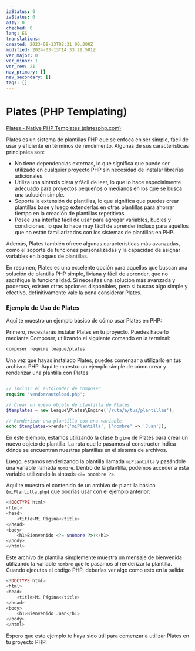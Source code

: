 ```yaml
---
iaStatus: 0
iaStatus: 0
a11y: 0
checked: 0
lang: ES
translations: 
created: 2023-09-13T02:31:00.000Z
modified: 2024-03-13T14:33:29.501Z
ver_major: 0
ver_minor: 1
ver_rev: 21
nav_primary: []
nav_secondary: []
tags: []
---
```

# Plates (PHP Templating)

[Plates - Native PHP Templates (platesphp.com)](https://platesphp.com/)

Plates es un sistema de plantillas PHP que se enfoca en ser simple, fácil de usar y eficiente en términos de rendimiento. Algunas de sus características principales son:

-   No tiene dependencias externas, lo que significa que puede ser utilizado en cualquier proyecto PHP sin necesidad de instalar librerías adicionales.
-   Utiliza una sintaxis clara y fácil de leer, lo que lo hace especialmente adecuado para proyectos pequeños o medianos en los que se busca una solución simple.
-   Soporta la extensión de plantillas, lo que significa que puedes crear plantillas base y luego extenderlas en otras plantillas para ahorrar tiempo en la creación de plantillas repetitivas.
-   Posee una interfaz fácil de usar para agregar variables, bucles y condiciones, lo que lo hace muy fácil de aprender incluso para aquellos que no están familiarizados con los sistemas de plantillas en PHP.

Además, Plates también ofrece algunas características más avanzadas, como el soporte de funciones personalizadas y la capacidad de asignar variables en bloques de plantillas.

En resumen, Plates es una excelente opción para aquellos que buscan una solución de plantilla PHP simple, liviana y fácil de aprender, que no sacrifique la funcionalidad. Si necesitas una solución más avanzada y poderosa, existen otras opciones disponibles, pero si buscas algo simple y efectivo, definitivamente vale la pena considerar Plates.

### Ejemplo de Uso de Plates

Aquí te muestro un ejemplo básico de cómo usar Plates en PHP:

Primero, necesitarás instalar Plates en tu proyecto. Puedes hacerlo mediante Composer, utilizando el siguiente comando en la terminal:

```bash
composer require league/plates
```

Una vez que hayas instalado Plates, puedes comenzar a utilizarlo en tus archivos PHP. Aquí te muestro un ejemplo simple de cómo crear y renderizar una plantilla con Plates:

```php

// Incluir el autoloader de Composer
require 'vendor/autoload.php';

// Crear un nuevo objeto de plantilla de Plates
$templates = new League\Plates\Engine('/ruta/a/tus/plantillas');

// Renderizar una plantilla con una variable
echo $templates->render('miPlantilla', ['nombre' => 'Juan']);
```

En este ejemplo, estamos utilizando la clase `Engine` de Plates para crear un nuevo objeto de plantilla. La ruta que le pasamos al constructor indica dónde se encuentran nuestras plantillas en el sistema de archivos.

Luego, estamos renderizando la plantilla llamada `miPlantilla` y pasándole una variable llamada `nombre`. Dentro de la plantilla, podemos acceder a esta variable utilizando la sintaxis `<?= $nombre ?>`.

Aquí te muestro el contenido de un archivo de plantilla básico (`miPlantilla.php`) que podrías usar con el ejemplo anterior:

```php
<!DOCTYPE html>
<html>
<head>
	<title>Mi Página</title>
</head>
<body>
	<h1>Bienvenido <?= $nombre ?>!</h1>
</body>
</html>
```


Este archivo de plantilla simplemente muestra un mensaje de bienvenida utilizando la variable `nombre` que le pasamos al renderizar la plantilla. Cuando ejecutes el código PHP, deberías ver algo como esto en la salida:

```php
<!DOCTYPE html>
<html>
<head>
	<title>Mi Página</title>
</head>
<body>
	<h1>Bienvenido Juan</h1>
</body>
</html>
```


Espero que este ejemplo te haya sido útil para comenzar a utilizar Plates en tu proyecto PHP.